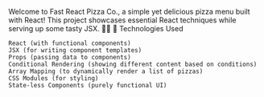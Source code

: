 Welcome to Fast React Pizza Co., a simple yet delicious pizza menu built with React! This project showcases essential React techniques while serving up some tasty JSX. 🍕🔥
🚀 Technologies Used

    React (with functional components)
    JSX (for writing component templates)
    Props (passing data to components)
    Conditional Rendering (showing different content based on conditions)
    Array Mapping (to dynamically render a list of pizzas)
    CSS Modules (for styling)
    State-less Components (purely functional UI)
